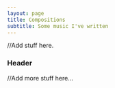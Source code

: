 ```yaml
---
layout: page
title: Compositions
subtitle: Some music I've written
---
```


//Add stuff here.

### Header

//Add more stuff here...